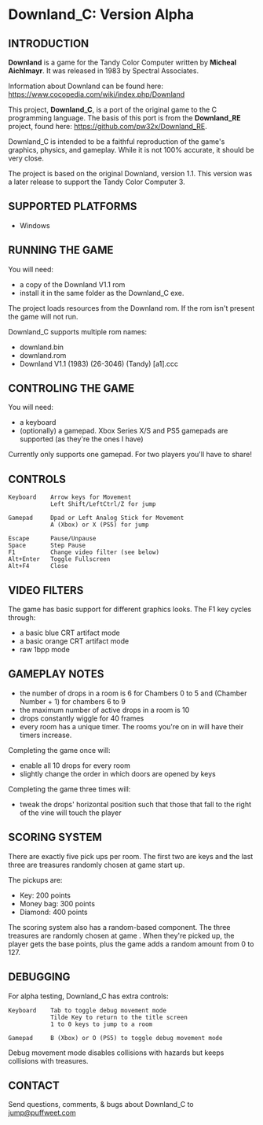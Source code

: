 # Downland_C: Version Alpha

## INTRODUCTION

**Downland** is a game for the Tandy Color Computer written by **Micheal Aichlmayr**. It was released in 1983 by Spectral Associates.

Information about Downland can be found here: https://www.cocopedia.com/wiki/index.php/Downland

This project, **Downland_C**, is a port of the original game to the C programming language. The basis of this port is from the **Downland_RE** project, found here: https://github.com/pw32x/Downland_RE.

Downland_C is intended to be a faithful reproduction of the game's graphics, physics, and gameplay. While it is not 100% accurate, it should be very close. 

The project is based on the original Downland, version 1.1. This version was a later release to support the Tandy Color Computer 3.

## SUPPORTED PLATFORMS

- Windows

## RUNNING THE GAME

You will need: 
- a copy of the Downland V1.1 rom
- install it in the same folder as the Downland_C exe.

The project loads resources from the Downland rom. If the rom isn't present the game will not run.

Downland_C supports multiple rom names:
- downland.bin
- downland.rom
- Downland V1.1 (1983) (26-3046) (Tandy) [a1].ccc


## CONTROLING THE GAME

You will need:
- a keyboard
- (optionally) a gamepad. Xbox Series X/S and PS5 gamepads are supported (as they're the ones I have)

Currently only supports one gamepad. For two players you'll have to share!


## CONTROLS
    
    Keyboard    Arrow keys for Movement
                Left Shift/LeftCtrl/Z for jump
    
    Gamepad     Dpad or Left Analog Stick for Movement
                A (Xbox) or X (PS5) for jump
                
    Escape      Pause/Unpause
    Space       Step Pause
    F1          Change video filter (see below)
    Alt+Enter   Toggle Fullscreen
    Alt+F4      Close

## VIDEO FILTERS

The game has basic support for different graphics looks. 
The F1 key cycles through:
- a basic blue CRT artifact mode
- a basic orange CRT artifact mode
- raw 1bpp mode

## GAMEPLAY NOTES

- the number of drops in a room is 6 for Chambers 0 to 5 and (Chamber Number + 1) for chambers 6 to 9
- the maximum number of active drops in a room is 10
- drops constantly wiggle for 40 frames
- every room has a unique timer. The rooms you're on in will have their timers increase.

Completing the game once will:
- enable all 10 drops for every room
- slightly change the order in which doors are opened by keys

Completing the game three times will:
- tweak the drops' horizontal position such that those that fall to the right of the vine will touch the player


## SCORING SYSTEM

There are exactly five pick ups per room. 
The first two are keys and the last three are treasures randomly chosen at game start up.

The pickups are:
- Key:        200 points
- Money bag:  300 points
- Diamond:    400 points

The scoring system also has a random-based component. The three treasures are randomly chosen at game . When they're picked up, the player gets the base points, plus the game adds a random amount  from 0 to 127. 

## DEBUGGING

For alpha testing, Downland_C has extra controls:
    
    Keyboard    Tab to toggle debug movement mode
                Tilde Key to return to the title screen
                1 to 0 keys to jump to a room
    
    Gamepad     B (Xbox) or O (PS5) to toggle debug movement mode
    
Debug movement mode disables collisions with hazards but keeps collisions with treasures. 

## CONTACT

Send questions, comments, & bugs about Downland_C to jump@puffweet.com




